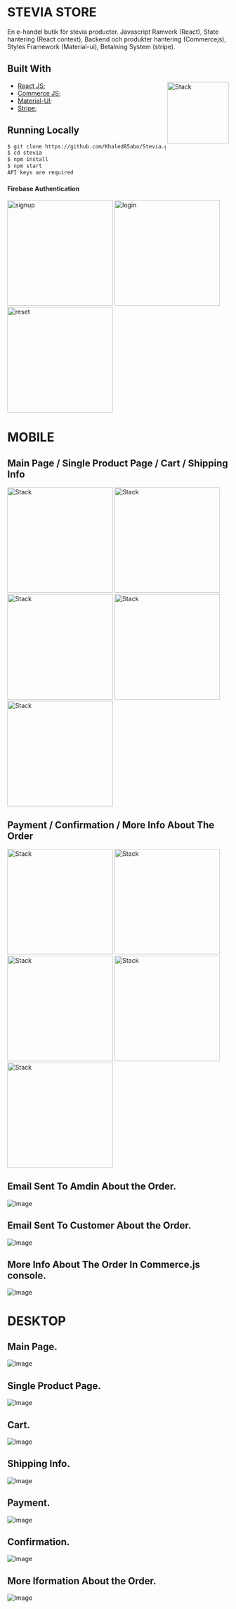 # STEVIA STORE

En e-handel butik för stevia producter.
Javascript Ramverk (React),
State hantering (React context),
Backend och produkter hantering (Commercejs),
Styles Framework (Material-ui),
Betalning System (stripe).

## Built With

<img align="right" src="./src/assets/stack.png" alt="Stack" height="140px">

- [React JS](https://reactjs.org/);
- [Commerce JS](https://commercejs.com/);
- [Material-UI](https://material-ui.com/);
- [Stripe](https://stripe.com/en-se);

## Running Locally

```bash
$ git clone https://github.com/Khaled85abo/Stevia.git
$ cd stevia
$ npm install
$ npm start
API keys are required
```

<h4>Firebase Authentication</h4>
<div>
<img display='inline-block'  src="./src/assets/signup.JPG" alt="signup" height="240px">
<img display='inline-block' src="./src/assets/login.JPG" alt="login" height="240px">
<img display='inline-block' src="./src/assets/resetpassword.JPG" alt="reset" height="240px">
</div>

# MOBILE

## Main Page / Single Product Page / Cart / Shipping Info

<div>
<img display='inline-block' src="./src/assets/mainpage-mobile.JPG" alt="Stack" height="240px">
<img display='inline-block' src="./src/assets/productpage-mobile.JPG" alt="Stack" height="240px">
<img display='inline-block' src="./src/assets/cartpage-mobile.JPG" alt="Stack" height="240px">
<img display='inline-block' src="./src/assets/checkoutInfo-1-mobile.JPG" alt="Stack" height="240px">
<img display='inline-block' src="./src/assets/checkoutInfo-2-mobile.JPG" alt="Stack" height="240px">
</div>

## Payment / Confirmation / More Info About The Order

<div>
<img display='inline-block' src="./src/assets/payment-1-mobile.JPG" alt="Stack" height="240px">
<img display='inline-block' src="./src/assets/payment-2-mobile.JPG" alt="Stack" height="240px">
<img display='inline-block' src="./src/assets/confirmation-mobile.JPG" alt="Stack" height="240px">
<img display='inline-block' src="./src/assets/moreInfo-1-mobile.JPG" alt="Stack" height="240px">
<img display='inline-block' src="./src/assets/moreInfo-2-mobile.JPG" alt="Stack" height="240px">
</div>

## Email Sent To Amdin About the Order.

![Image](./src/assets/email-order-admin.JPG)

## Email Sent To Customer About the Order.

![Image](./src/assets/email-order-customer.JPG)

## More Info About The Order In Commerce.js console.

![Image](./src/assets/order-commerce-js.JPG)

# DESKTOP

## Main Page.

![Image](./src/assets/mainpage-desktop.JPG)

## Single Product Page.

![Image](./src/assets/productpage-desktop.JPG)

## Cart.

![Image](./src/assets/cartpage-desktop.JPG)

## Shipping Info.

![Image](./src/assets/checkoutInfo-desktop.JPG)

## Payment.

![Image](./src/assets/payment-desktop.JPG)

## Confirmation.

![Image](./src/assets/confirmation-desktop.JPG)

## More Iformation About the Order.

![Image](./src/assets/moreInfo-desktop.JPG)

